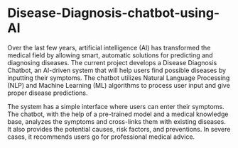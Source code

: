 # Disease-Diagnosis-chatbot-using-AI
Over the last few years, artificial intelligence (AI) has transformed the medical field by allowing smart, automatic solutions for predicting and diagnosing diseases. The current project develops a Disease Diagnosis Chatbot, an AI-driven system that will help users find possible diseases by inputting their symptoms. The chatbot utilizes Natural Language Processing (NLP) and Machine Learning (ML) algorithms to process user input and give proper disease predictions.

The system has a simple interface where users can enter their symptoms. The chatbot, with the help of a pre-trained model and a medical knowledge base, analyzes the symptoms and cross-links them with existing diseases. It also provides the potential causes, risk factors, and preventions. In severe cases, it recommends users go for professional medical advice.

